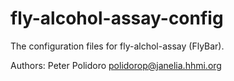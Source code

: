 fly-alcohol-assay-config
========================

The configuration files for fly-alchol-assay (FlyBar).

Authors:
Peter Polidoro polidorop@janelia.hhmi.org
